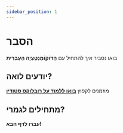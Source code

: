 ```yaml
---
sidebar_position: 1
---
```


# הסבר

בואו נסביר איך להתחיל עם **הַדּוֹקוֹמֶנְטַצְיָה הָעִבְרִית**

## יודעים לואה?

מוזמנים לקפוץ **[בואו ללמוד על רובלוקס סטודיו](category/רובלוקס-סטודיו)**

## מתחילים לגמרי?

**עברו לדף הבא!**
